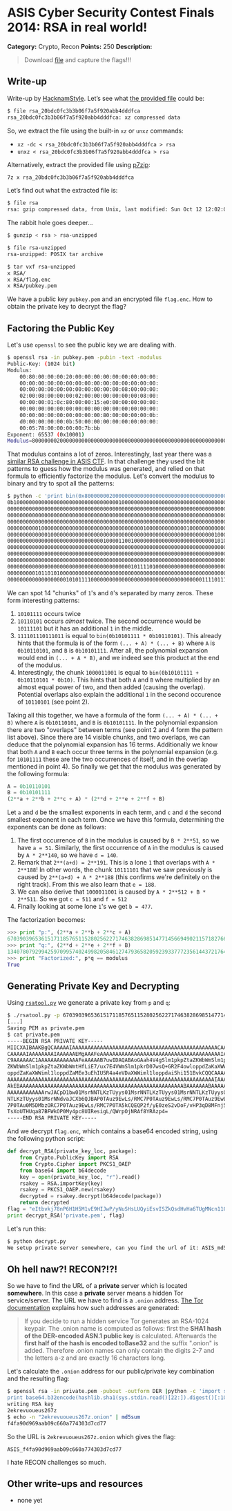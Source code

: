 # ASIS Cyber Security Contest Finals 2014: RSA in real world!

**Category:** Crypto, Recon
**Points:** 250
**Description:**

> Download [file](rsa_20bdc0fc3b3b06f7a5f920abb4dddfca) and capture the flags!!!

## Write-up

Write-up by [HacknamStyle](http://hacknamstyle.net). Let’s see what [the provided file](rsa_20bdc0fc3b3b06f7a5f920abb4dddfca) could be:

```bash
$ file rsa_20bdc0fc3b3b06f7a5f920abb4dddfca
rsa_20bdc0fc3b3b06f7a5f920abb4dddfca: xz compressed data
```

So, we extract the file using the built-in `xz` or `unxz` commands:

* `xz -dc < rsa_20bdc0fc3b3b06f7a5f920abb4dddfca > rsa`
* `unxz < rsa_20bdc0fc3b3b06f7a5f920abb4dddfca > rsa`

Alternatively, extract the provided file using [p7zip](http://p7zip.sourceforge.net/):

```bash
7z x rsa_20bdc0fc3b3b06f7a5f920abb4dddfca
```

Let’s find out what the extracted file is:

```bash
$ file rsa
rsa: gzip compressed data, from Unix, last modified: Sun Oct 12 12:02:01 2014
```

The rabbit hole goes deeper…

```bash
$ gunzip < rsa > rsa-unzipped

$ file rsa-unzipped
rsa-unzipped: POSIX tar archive

$ tar vxf rsa-unzipped
x RSA/
x RSA/flag.enc
x RSA/pubkey.pem
```

We have a public key `pubkey.pem` and an encrypted file `flag.enc`. How to obtain the private key to decrypt the flag?

## Factoring the Public Key

Let's use `openssl` to see the public key we are dealing with.

```bash
$ openssl rsa -in pubkey.pem -pubin -text -modulus
Public-Key: (1024 bit)
Modulus:
    00:80:00:00:00:20:00:00:00:00:00:00:00:00:00:
    00:00:00:00:00:00:00:00:00:00:00:00:00:00:00:
    00:00:00:00:00:00:00:00:00:00:00:08:00:00:00:
    02:00:08:00:00:00:02:00:00:00:00:00:00:08:00:
    00:00:00:01:0c:80:00:00:15:e0:00:00:00:00:00:
    00:00:00:00:00:00:00:00:00:00:00:00:00:00:00:
    00:00:00:00:00:00:00:00:00:80:00:00:00:00:0b:
    d0:00:00:00:00:0b:50:00:00:00:00:00:00:00:00:
    00:05:78:00:00:00:00:7b:bb
Exponent: 65537 (0x10001)
Modulus=8000000020000000000000000000000000000000000000000000000000000000000000000000000008000000020008000000020000000000000800000000010C80000015E0000000000000000000000000000000000000000000000000000000000080000000000BD0000000000B500000000000000000000578000000007BBB
```

That modulus contains a lot of zeros. Interestingly, last year there was a [similar RSA challenge in ASIS CTF](http://security.cs.pub.ro/hexcellents/wiki/writeups/asis_rsang). In that challenge they used the bit patterns to guess how the modulus was generated, and relied on that formula to efficiently factorize the modulus. Let's convert the modulus to binary and try to spot all the patterns:

```bash
$ python -c 'print bin(0x8000000020000000000000000000000000000000000000000000000000000000000000000000000008000000020008000000020000000000000800000000010C80000015E0000000000000000000000000000000000000000000000000000000000080000000000BD0000000000B500000000000000000000578000000007BBB)'
0b10000000000000000000000000000000001000000000000000000000000000000000000000000
0000000000000000000000000000000000000000000000000000000000000000000000000000000
0000000000000000000000000000000000000000000000000000000000000000000000000000000
0000000000000000000000000000000000000000000000000000000000000000000000000000000
0000000000100000000000000000000000000000000010000000000000100000000000000000000
0000000000000100000000000000000000000000000000000000000000000000000100000000000
0000000000000000000000000000000100001100100000000000000000000000000101011110000
0000000000000000000000000000000000000000000000000000000000000000000000000000000
0000000000000000000000000000000000000000000000000000000000000000000000000000000
0000000000000000000000000000000000000000000000000000000000000000000000000001000
0000000000000000000000000000000000000000101111010000000000000000000000000000000
0000000001011010100000000000000000000000000000000000000000000000000000000000000
000000000000000000010101111000000000000000000000000000000000000111101110111011
```

We can spot 14 "chunks" of `1`'s and `0`'s separated by many zeros. These form interesting patterns:

1. `10101111` occurs twice
2. `10110101` occurs _almost_ twice. The second occurrence would be `10111101` but it has an additional `1` in the middle.
3. `111101110111011` is equal to `bin(0b10101111 * 0b10110101)`. This already hints that the formula is of the form `(... + A) * (... + B)` where `A` is `0b10110101`, and `B` is `0b10101111`. After all, the polynomial expansion would end in `(... + A * B)`, and we indeed see this product at the end of the modulus.
4. Interestingly, the chunk `1000011001` is equal to `bin(0b10101111 + 0b10110101 * 0b10)`. This hints that both `A` and `B` where multiplied by an almost equal power of two, and then added (causing the overlap). Potential overlaps also explain the additional `1` in the second occurence of `10110101` (see point 2).

Taking all this together, we have a formula of the form `(... + A) * (... + B)` where `A` is `0b10110101`, and `B` is `0b10101111`. In the polynomial expansion there are two "overlaps" between terms (see point 2 and 4 form the pattern list above). Since there are 14 visible chunks, and two overlaps, we can deduce that the polynomial expansion has 16 terms. Additionally we know that both `A` and `B` each occur three terms in the polynomial expansion (e.g. for `10101111` these are the two occurrences of itself, and in the overlap mentioned in point 4). So finally we get that the modulus was generated by the following formula:

```python
A = 0b10110101
B = 0b10101111
(2**a + 2**b + 2**c + A) * (2**d + 2**e + 2**f + B)
```

Let `a` and `d` be the smallest exponents in each term, and `c` and `d` the second smallest exponent in each term. Once we have this formula, determining the exponents can be done as follows:

1. The first occurrence of `B` in the modulus is caused by `B * 2**51`, so we have `a = 51`. Similarly, the first occurrence of `A` in the modulus is caused by `A * 2**140`, so we have `d = 140`.
2. Remark that `2**(a+d) = 2**191`. This is a lone `1` that overlaps with `A * 2**188`! In other words, the chunk `10111101` that we saw previously is caused by `2**(a+d) + A * 2**188` (this confirms we're definitely on the right track). From this we also learn that `e = 188`.
3. We can also derive that `1000011001` is caused by `A * 2**512 + B * 2**511`. So we got `c = 511` and `f = 512`
3. Finally looking at some lone `1`'s we get `b = 477`.

The factorization becomes:

```python
>>> print "p:", (2**a + 2**b + 2**c + A)
6703903965361517118576511528025622717463828698514771456694902115718276634989944955753407851598489976727952425488221391817052769267904281935379659980013749
>>> print "q:", (2**d + 2**e + 2**f + B)
13407807929942597099574024998205846127479365820592393377723561443721764030073546976801874298166903820008890319855427587165500997237443558735689450602365103
>>> print "Factorized:", p*q == modulus
True
```

## Generating Private Key and Decrypting

Using [`rsatool.py`](https://github.com/ius/rsatool/blob/master/rsatool.py) we generate a private key from `p` and `q`:

```bash
$ ./rsatool.py -p 6703903965361517118576511528025622717463828698514771456694902115718276634989944955753407851598489976727952425488221391817052769267904281935379659980013749 -q 13407807929942597099574024998205846127479365820592393377723561443721764030073546976801874298166903820008890319855427587165500997237443558735689450602365103 -o private.pem
[...]
Saving PEM as private.pem
$ cat private.pem
-----BEGIN RSA PRIVATE KEY-----
MIICXAIBAAKBgQCAAAAAIAAAAAAAAAAAAAAAAAAAAAAAAAAAAAAAAAAAAAAAAAAAAAAACAAAAAIA
CAAAAAIAAAAAAAAIAAAAAAEMgAAAFeAAAAAAAAAAAAAAAAAAAAAAAAAAAAAAAAAAAAAAAIAAAAAA
C9AAAAAAC1AAAAAAAAAAAAAFeAAAAAB7uwIDAQABAoGAah4V4gSlm1pkpZtaZKWbWmSlm1pkpZta
ZKWbWmSlm1pkpZtaZKWbWmtHfLiE7/ux7E4VWmSlm1pkrD07wsQ+GR2F4owloppdZaKaXWWiml1l
oppdZaKaXWWiml1loppdZaMEe3uEhIU5R4a4eVDaXWWiml1loppdaiShi151BvkCQQCAAAAAIAAA
AAAAAAAAAAAAAAAAAAAAAAAAAAAAAAAAAAAAAAAAAAAAAAAAAAAAAAAAAAAAAAAAAAAIAAAAAAC1
AkEBAAAAAAAAAAAAAAAAAAAAAAAAAAAAAAAAAAAAAAAAAAAAAAAAAAAAABAAAAAAABAAAAAAAAAA
AAAAAAAAAAAArwJACpD1bw01MsrNNTLKzTUyys01MsrNNTLKzTUyys01MsrNNTLKzTUyys01MsrN
NTLKzTUyys01MsrNNdvaJCXb6QJBAP0TAuz9EwLs/RMC7P0TAuz9EwLs/RMC7P0TAuz9EwLs/RMC
7P0TAu0M5DMbzORC7P0TAuz9EwLs/RMC7P0TA5kCQEQP2f/yE0zeS2vDoF/vHP3qD8MFnj5oY0oN
TsXoUTHUqa87BFWkOP0My4pc8UIResigL/QWrpOjNRAf8YRAzp4=
-----END RSA PRIVATE KEY-----
```

And we decrypt `flag.enc`, which contains a base64 encoded string, using the following python script:

```python
def decrypt_RSA(private_key_loc, package):
    from Crypto.PublicKey import RSA 
    from Crypto.Cipher import PKCS1_OAEP 
    from base64 import b64decode 
    key = open(private_key_loc, "r").read() 
    rsakey = RSA.importKey(key) 
    rsakey = PKCS1_OAEP.new(rsakey) 
    decrypted = rsakey.decrypt(b64decode(package)) 
    return decrypted
flag = "eItbvkj78nP6H1H5M1vE9HIJwP/yNuSHsLUQyiEsvISZkQsdHvHa6TUgMNcn11QRrkKaLoDIjyBxTRMi+eTJA27ojvpmfTTRUmWn1f8Yo+yBrnaUTEDKf911R4c614SwvMOdv2wQjRDnVQ2s5nxSvW8q3/FzTOgBaWDkp0Qko54="
print decrypt_RSA('private.pem', flag)
```

Let's run this:

```bash
$ python decrypt.py 
We setup private server somewhere, can you find the url of it: ASIS_md5(url)
```

## Oh hell naw?! RECON?!?!

So we have to find the URL of a **private** server which is located **somewhere**. In this case a **private** server means a hidden Tor service/server. The URL we have to find is a `.onion` address. [The Tor documentation](https://trac.torproject.org/projects/tor/wiki/doc/HiddenServiceNames) explains how such addresses are generated:

> If you decide to run a hidden service Tor generates an ​RSA-1024 keypair. The .onion name is computed as follows: first the ​**SHA1 hash of the ​DER-encoded ​ASN.1 public key** is calculated. Afterwards the **first half of the hash is encoded to ​Base32** and the suffix ".onion" is added. Therefore .onion names can only contain the digits 2-7 and the letters a-z and are exactly 16 characters long.

Let's calculate the `.onion` address for our public/private key combination and the resulting flag:

```bash
$ openssl rsa -in private.pem -pubout -outform DER |python -c 'import sys,hashlib,base64;\
print base64.b32encode(hashlib.sha1(sys.stdin.read()[22:]).digest()[:10]).lower()'
writing RSA key
2ekrevuoueus267z
$ echo -n "2ekrevuoueus267z.onion" | md5sum
f4fa90d969aab09c660a774303d7cd77
```

So the URL is `2ekrevuoueus267z.onion` which gives the flag:

    ASIS_f4fa90d969aab09c660a774303d7cd77

I hate RECON challenges so much.

## Other write-ups and resources

* none yet
